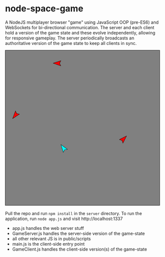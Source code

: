 # node-space-game

A NodeJS multiplayer browser "game" using JavaScript OOP (pre-ES6) and WebSockets for bi-directional communication. The server and each client hold a version of the game state and these evolve independently, allowing for responsive gameplay. The server periodically broadcasts an authoritative version of the game state to keep all clients in sync. 

![alt tag](screenshot.png)

Pull the repo and run `npm install` in the `server` directory. To run the application, run `node app.js` and visit http://localhost:1337

 - app.js handles the web server stuff
 - GameServer.js handles the server-side version of the game-state
 - all other relevant JS is in public/scripts
 - main.js is the client-side entry point
 - GameClient.js handles the client-side version(s) of the game-state  

